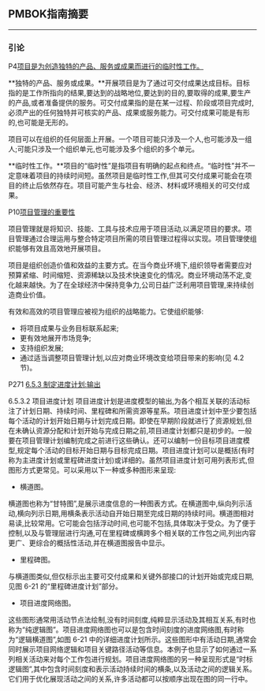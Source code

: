 ## PMBOK指南摘要

---

### 引论

P4<u>项目是为创造独特的产品、服务或成果而进行的临时性工作。</u>

**独特的产品、服务或成果。**开展项目是为了通过可交付成果达成目标。目标指的是工作所指向的结果,要达到的战略地位,要达到的目的,要取得的成果,要生产的产品,或者准备提供的服务。可交付成果指的是在某一过程、阶段或项目完成时,必须产出的任何独特并可核实的产品、成果或服务能力。可交付成果可能是有形的,也可能是无形的。

项目可以在组织的任何层面上开展。一个项目可能只涉及一个人,也可能涉及一组人;可能只涉及一个组织单元,也可能涉及多个组织的多个单元。

**临时性工作。**项目的“临时性”是指项目有明确的起点和终点。“临时性”并不一定意味着项目的持续时间短。虽然项目是临时性工作,但其可交付成果可能会在项目的终止后依然存在。项目可能产生与社会、经济、材料或环境相关的可交付成果。

P10<u>项目管理的重要性</u>

项目管理就是将知识、技能、工具与技术应用于项目活动,以满足项目的要求。项目管理通过合理运用与整合特定项目所需的项目管理过程得以实现。项目管理使组织能够有效且高效地开展项目。

项目是组织创造价值和效益的主要方式。在当今商业环境下,组织领导者需要应对预算紧缩、时间缩短、资源稀缺以及技术快速变化的情况。商业环境动荡不定,变化越来越快。为了在全球经济中保持竞争力,公司日益广泛利用项目管理,来持续创造商业价值。

有效和高效的项目管理应被视为组织的战略能力。它使组织能够:

- 将项目成果与业务目标联系起来;
- 更有效地展开市场竞争;
- 支持组织发展;
- 通过适当调整项目管理计划,以应对商业环境改变给项目带来的影响(见 4.2 节)。

P271 <u>6.5.3 制定进度计划:输出</u>

6.5.3.2 项目进度计划
项目进度计划是进度模型的输出,为各个相互关联的活动标注了计划日期、持续时间、里程碑和所需资源等星系。项目进度计划中至少要包括每个活动的计划开始日期与计划完成日期。即使在早期阶段就进行了资源规划,但在未确认资源分配和计划开始与完成日期之前,项目进度计划都只是初步的。一般要在项目管理计划编制完成之前进行这些确认。还可以编制一份目标项目进度模型,规定每个活动的目标开始日期与目标完成日期。项目进度计划可以是概括(有时称为主进度计划或里程碑进度计划)或详细的。虽然项目进度计划可用列表形式,但图形方式更常见。可以采用以下一种或多种图形来呈现:

- 横道图。

横道图也称为“甘特图”,是展示进度信息的一种图表方式。在横道图中,纵向列示活动,横向列示日期,用横条表示活动自开始日期至完成日期的持续时间。横道图相对易读,比较常用。它可能会包括浮动时间,也可能不包括,具体取决于受众。为了便于控制,以及与管理层进行沟通,可在里程碑或横跨多个相关联的工作包之间,列出内容更广、更综合的概括性活动,并在横道图报告中显示。

- 里程碑图。

与横道图类似,但仅标示出主要可交付成果和关键外部接口的计划开始或完成日期,见图 6-21 的“里程碑进度计划”部分。

- 项目进度网络图。

这些图形通常用活动节点法绘制,没有时间刻度,纯粹显示活动及其相互关系,有时也称为“纯逻辑图”。项目进度网络图也可以是包含时间刻度的进度网络图,有时称为“逻辑横道图”,如图 6-21 中的详细进度计划所示。这些图形中有活动日期,通常会同时展示项目网络逻辑和项目关键路径活动等信息。本例子也显示了如何通过一系列相关活动来对每个工作包进行规划。项目进度网络图的另一种呈现形式是“时标逻辑图”,其中包含时间刻度和表示活动持续时间的横条,以及活动之间的逻辑关系。它们用于优化展现活动之间的关系,许多活动都可以按顺序出现在图的同一行中。







